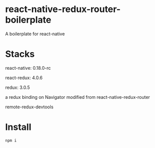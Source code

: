 # react-native-redux-router-boilerplate
A boilerplate for react-native

# Stacks
react-native: 0.18.0-rc

react-redux: 4.0.6

redux: 3.0.5

a redux binding on Navigator modified from react-native-redux-router

remote-redux-devtools

# Install
```
npm i
```
